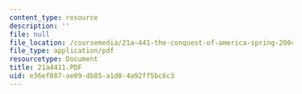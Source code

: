 ```yaml
---
content_type: resource
description: ''
file: null
file_location: /coursemedia/21a-441-the-conquest-of-america-spring-2004/e36ef087ae09db85a1d04a92ff5bc6c3_21a4411.PDF
file_type: application/pdf
resourcetype: Document
title: 21a4411.PDF
uid: e36ef087-ae09-db85-a1d0-4a92ff5bc6c3
---
```

